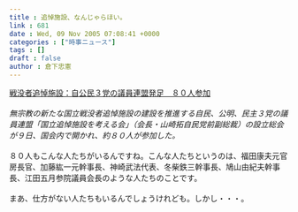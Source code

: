 ```yaml
---
title : 追悼施設、なんじゃらほい。
link : 681
date : Wed, 09 Nov 2005 07:08:41 +0000
categories : ["時事ニュース"]
tags : []
draft : false
author : 倉下忠憲
---
```


<A HREF="http://www.mainichi-msn.co.jp/seiji/seitou/news/20051109k0000e010065000c.html" TARGET="_blank">戦没者追悼施設：自公民３党の議員連盟発足　８０人参加</A><BR><BR><I>無宗教の新たな国立戦没者追悼施設の建設を推進する自民、公明、民主３党の議員連盟「国立追悼施設を考える会」（会長・山崎拓自民党前副総裁）の設立総会が９日、国会内で開かれ、約８０人が参加した。</I><BR><BR>８０人もこんな人たちがいるんですね。こんな人たちというのは、福田康夫元官房長官、加藤紘一元幹事長、神崎武法代表、冬柴鉄三幹事長、鳩山由紀夫幹事長、江田五月参院議員会長のような人たちのことです。<BR><BR>まあ、仕方がない人たちもいるんでしょうけれども。しかし・・・。<br><br>
